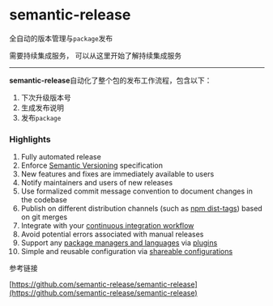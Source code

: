 # semantic-release

全自动的版本管理与`package`发布

需要持续集成服务， 可以从这里开始了解持续集成服务

---

**semantic-release**自动化了整个包的发布工作流程，包含以下：

1. 下次升级版本号
2. 生成发布说明
3. 发布`package`

### Highlights

1. Fully automated release
2. Enforce [Semantic Versioning](https://semver.org/) specification
3. New features and fixes are immediately available to users
4. Notify maintainers and users of new releases
5. Use formalized commit message convention to document changes in the codebase
6. Publish on different distribution channels (such as [npm dist-tags](https://docs.npmjs.com/cli/dist-tag)) based on git merges
7. Integrate with your [continuous integration workflow](https://github.com/semantic-release/semantic-release/blob/master/docs/recipes/README.md#ci-configurations)
8. Avoid potential errors associated with manual releases
9. Support any [package managers and languages](https://github.com/semantic-release/semantic-release/blob/master/docs/recipes/README.md#package-managers-and-languages) via [plugins](https://github.com/semantic-release/semantic-release/blob/master/docs/usage/plugins.md)
10. Simple and reusable configuration via [shareable configurations](https://github.com/semantic-release/semantic-release/blob/master/docs/usage/shareable-configurations.md)


参考链接

[https://github.com/semantic-release/semantic-release](https://github.com/semantic-release/semantic-release)